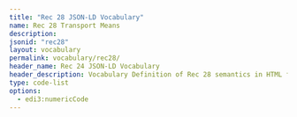 ```yaml
---
title: "Rec 28 JSON-LD Vocabulary"
name: Rec 28 Transport Means
description: 
jsonid: "rec28"
layout: vocabulary
permalink: vocabulary/rec28/
header_name: Rec 24 JSON-LD Vocabulary
header_description: Vocabulary Definition of Rec 28 semantics in HTML format. JSON-LD format is available at [rec28.jsonld](https://edi3.org/vocabulary/rec28.jsonld)
type: code-list 
options:
  - edi3:numericCode
---
```

